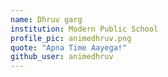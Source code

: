 ```yaml
---
name: Dhruv garg 
institution: Modern Public School  
profile_pic: animedhruv.png
quote: "Apna Time Aayega!"
github_user: animedhruv
---
```

